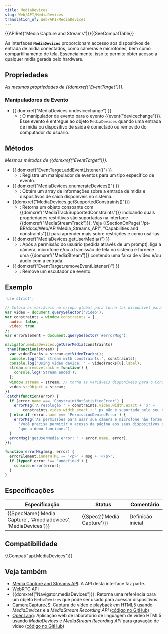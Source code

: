 ```yaml
---
title: MediaDevices
slug: Web/API/MediaDevices
translation_of: Web/API/MediaDevices
---
```

{{APIRef("Media Capture and Streams")}}{{SeeCompatTable}}

As interfaces **`MediaDevices`** proporcionam accesso aos dispositivos de entrada de midia conectados, como câmeras e microfones, bem como compartilhamento de tela. Essencialmente, isso te permite obter acesso a qualquer mídia gerada pelo hardware.

## Propriedades

_As mesmas propriedades de {{domxref("EventTarget")}}._

### Manipuladores de Evento

- {{ domxref("MediaDevices.ondevicechange") }}
  - : O manipulador de evento para o evento {{event("devicechange")}}. Esse evento é entregue ao objeto `MediaDevices` quando uma entrada de mídia ou dispositivo de saída é conectado ou removido do computador do usuário.

## Métodos

_Mesmos métodos de {{domxref("EventTarget")}}._

- {{ domxref("EventTarget.addEventListener()") }}
  - : Registra um manipulador de eventos para um tipo específico de evento.
- {{ domxref("MediaDevices.enumerateDevices()") }}
  - : Obtém um array de informações sobre a entrada de midia e dispositivos de saída disponíveis no sistema.
- {{domxref("MediaDevices.getSupportedConstraints()")}}
  - : Retorna um objeto consoante com {{domxref("MediaTrackSupportedConstraints")}} indicando quais propriedades restritivas são suportadas na interface {{domxref("MediaStreamTrack")}}. Veja {{SectionOnPage("/pt-BR/docs/Web/API/Media_Streams_API", "Capabilities and constraints")}} para aprender mais sobre restrições e como usá-las.
- {{ domxref("MediaDevices.getUserMedia()") }}
  - : Após a permissão do usuário (pedida através de um prompt), liga a câmera, microfone e/ou a tramissão de tela no sistema e fornece uma {{domxref("MediaStream")}} contendo uma faixa de vídeo e/ou áudio com a entrada.
- {{ domxref("EventTarget.removeEventListener()") }}
  - : Remove um escutador de evento.

## Exemplo

```js
'use strict';

// Coloca as variáveis no escopo global para torná-las disponível para o Console do navegador.
var video = document.querySelector('video');
var constraints = window.constraints = {
  audio: false,
  video: true
};
var errorElement = document.querySelector('#errorMsg');

navigator.mediaDevices.getUserMedia(constraints)
.then(function(stream) {
  var videoTracks = stream.getVideoTracks();
  console.log('Got stream with constraints:', constraints);
  console.log('Using video device: ' + videoTracks[0].label);
  stream.onremovetrack = function() {
    console.log('Stream ended');
  };
  window.stream = stream; // torna as variáveis disponíveis para o Console do navegador
  video.srcObject = stream;
})
.catch(function(error) {
  if (error.name === 'ConstraintNotSatisfiedError') {
    errorMsg('A resolução ' + constraints.video.width.exact + 'x' +
        constraints.video.width.exact + ' px não é suportada pelo seu dispositivo.');
  } else if (error.name === 'PermissionDeniedError') {
    errorMsg('As permissões para usar sua câmera e microfone não foram fornecidas. ' +
      'Você precisa permitir o acesso da página aos seus dispositivos para ' +
      'que a demo funcione.');
  }
  errorMsg('getUserMedia error: ' + error.name, error);
});

function errorMsg(msg, error) {
  errorElement.innerHTML += '<p>' + msg + '</p>';
  if (typeof error !== 'undefined') {
    console.error(error);
  }
}
```

## Especificações

| Especificação                                                                        | Status                               | Comentário        |
| ------------------------------------------------------------------------------------ | ------------------------------------ | ----------------- |
| {{SpecName('Media Capture', '#mediadevices', 'MediaDevices')}} | {{Spec2('Media Capture')}} | Definição inicial |

## Compatibilidade

{{Compat("api.MediaDevices")}}

## Veja também

- [Media Capture and Streams API](/pt-BR/docs/Web/API/Media_Streams_API): A API desta interface faz parte..
- [WebRTC API](/pt-BR/docs/Web/API/WebRTC_API)
- {{domxref("Navigator.mediaDevices")}}: Retorna uma referência para um objeto `MediaDevices` que pode ser usado para acessar dispositivos.
- [CameraCaptureJS:](https://github.com/chrisjohndigital/CameraCaptureJS) Captura de vídeo e playback em HTML5 usando _MediaDevices_ e a _MediaStream Recording API_ ([código no GitHub](https://github.com/chrisjohndigital/CameraCaptureJS))
- [OpenLang](https://github.com/chrisjohndigital/OpenLang): Aplicação web de laboratório de linguagem de vídeo HTML5 usando _MediaDevices_ e _MediaStream Recording API_ para gravação de video ([código no GitHub](https://github.com/chrisjohndigital/OpenLang))
